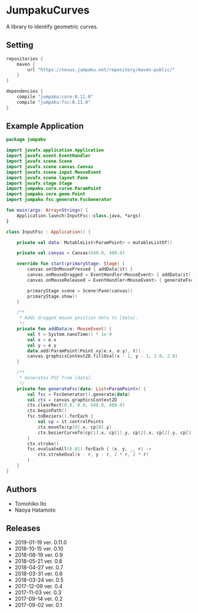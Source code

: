 # JumpakuCurves

A library to identify geometric curves.

## Setting

```gradle
repositories {
    maven {
        url "https://nexus.jumpaku.net/repository/maven-public/"
    }
}

dependencies {
    compile "jumpaku:core:0.11.0"
    compile "jumpaku:fsc:0.11.0"
}
```

## Example Application

```kt
package jumpaku

import javafx.application.Application
import javafx.event.EventHandler
import javafx.scene.Scene
import javafx.scene.canvas.Canvas
import javafx.scene.input.MouseEvent
import javafx.scene.layout.Pane
import javafx.stage.Stage
import jumpaku.core.curve.ParamPoint
import jumpaku.core.geom.Point
import jumpaku.fsc.generate.FscGenerator

fun main(args: Array<String>) {
    Application.launch(InputFsc::class.java, *args)
}

class InputFsc : Application() {

    private val data: MutableList<ParamPoint> = mutableListOf()

    private val canvas = Canvas(640.0, 480.0)

    override fun start(primaryStage: Stage) {
        canvas.setOnMousePressed { addData(it) }
        canvas.onMouseDragged = EventHandler<MouseEvent> { addData(it) }
        canvas.onMouseReleased = EventHandler<MouseEvent> { generateFsc(data); data.clear() }

        primaryStage.scene = Scene(Pane(canvas))
        primaryStage.show()
    }

    /**
     * Adds dragged mouse position data to [data].
     */
    private fun addData(e: MouseEvent) {
        val t = System.nanoTime() * 1e-9
        val x = e.x
        val y = e.y
        data.add(ParamPoint(Point.xy(e.x, e.y), t))
        canvas.graphicsContext2D.fillOval(x - 1, y - 1, 2.0, 2.0)
    }

    /**
     * Generates FSC from [data].
     */
    private fun generateFsc(data: List<ParamPoint>) {
        val fsc = FscGenerator().generate(data)
        val ctx = canvas.graphicsContext2D
        ctx.clearRect(0.0, 0.0, 640.0, 480.0)
        ctx.beginPath()
        fsc.toBeziers().forEach {
            val cp = it.controlPoints
            ctx.moveTo(cp[0].x, cp[0].y)
            ctx.bezierCurveTo(cp[1].x, cp[1].y, cp[2].x, cp[2].y, cp[3].x, cp[3].y)
        }
        ctx.stroke()
        fsc.evaluateAll(0.01).forEach { (x, y, _, r) ->
            ctx.strokeOval(x - r, y - r, 2 * r, 2 * r)
        }
    }
}
```

## Authors

* Tomohiko Ito
* Naoya Hatamoto

## Releases

* 2019-01-19 ver. 0.11.0
* 2018-10-15 ver. 0.10
* 2018-08-19 ver. 0.9
* 2018-05-21 ver. 0.8
* 2018-04-27 ver. 0.7
* 2018-03-31 ver. 0.6
* 2018-03-24 ver. 0.5
* 2017-12-09 ver. 0.4
* 2017-11-03 ver. 0.3
* 2017-09-14 ver. 0.2
* 2017-09-02 ver. 0.1
